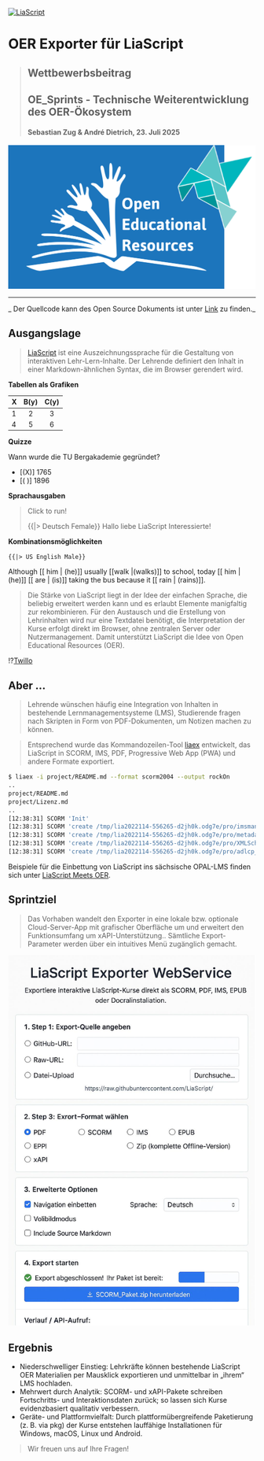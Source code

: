 <!--
author:   Sebastian Zug, André Dietrich

email:    Sebastian.Zug@informatik.tu-freiberg.de

version:  0.0.3

language: de

narrator: Deutsch Male

edit:     true

mode:     Presentation

comment:  Pitch-Talk im Rahmen des OE_Sprints - Technische Weiterentwicklung des OER-Ökosystem

logo:     ./images/logo.png

translation: Deutsch  translations/German.md

@style
.flex-container {
    display: flex;
    flex-wrap: wrap; /* Allows the items to wrap as needed */
    align-items: stretch;
    gap: 20px; /* Adds both horizontal and vertical spacing between items */
}

.flex-child { 
    flex: 1;
    margin-right: 20px; /* Adds space between the columns */
}

@media (max-width: 600px) {
    .flex-child {
        flex: 100%; /* Makes the child divs take up the full width on slim devices */
        margin-right: 0; /* Removes the right margin */
    }
}
@end

-->

[![LiaScript](https://raw.githubusercontent.com/LiaScript/LiaScript/master/badges/course.svg)](https://liascript.github.io/course/?https://raw.githubusercontent.com/LiaPlayground/Hackatoern2025_Pitch/refs/heads/main/README.md)

# OER Exporter für LiaScript

<section class="flex-container">

<!-- class="flex-child" style="min-width: 250px;" -->
> <h2>Wettbewerbsbeitrag </h2> 
>
> <h2>OE_Sprints - Technische Weiterentwicklung des OER-Ökosystem</h2>
>
><h4>Sebastian Zug & André Dietrich, 23. Juli 2025 </h4>

<!-- class="flex-child" style="min-width: 250px;" -->
![partner_map](https://github.com/LiaPlayground/LiaScript_Workshop_Lehrende_an_Schulen/blob/main/pic/LiaScript_Meets_OER.png?raw=true "OER-Logo - Quelle: Jonathasmello - Eigenes Werk, CC BY 3.0, [https://commons.wikimedia.org/w/index.php?curid=18460156](https://commons.wikimedia.org/w/index.php?curid=18460156) erweitert um LiaScript Logo")

</section>

--------------------------------------------

_ Der Quellcode kann des Open Source Dokuments ist unter [Link](https://github.com/SebastianZug/LiaScript_Workshop_Lehrende_an_Schulen/blob/main/Motivation.md) zu finden._

## Ausgangslage 

> [LiaScript](https://liascript.github.io/) ist eine Auszeichnungssprache für die Gestaltung von  interaktiven Lehr-Lern-Inhalte. Der Lehrende definiert den Inhalt in einer Markdown-ähnlichen Syntax, die im Browser gerendert wird. 

__Tabellen als Grafiken__

| X | B(y) | C(y) |
|---|:----:|:----:|
| 1 |   2  |   3  |
| 4 |   5  |   6  |

__Quizze__

Wann wurde die TU Bergakademie gegründet?

- [(X)] 1765
- [( )] 1896

__Sprachausgaben__

> Click to run!
>
> {{|> Deutsch Female}}
> Hallo liebe LiaScript Interessierte!

__Kombinationsmöglichkeiten__

    {{|> US English Male}}
Although [[ him | (he)]] usually [[walk |(walks)]] to school, today [[ him | (he)]] [[ are | (is)]] taking the bus because it [[ rain | (rains)]].

> Die Stärke von LiaScript liegt in der Idee der einfachen Sprache, die beliebig erweitert werden kann und es erlaubt Elemente manigfaltig zur rekombinieren. Für den Austausch und die Erstellung von Lehrinhalten wird nur eine Textdatei benötigt, die Interpretation der Kurse erfolgt direkt im Browser, ohne zentralen Server oder Nutzermanagement. Damit unterstützt LiaScript die Idee von Open Educational Resources (OER).

!?[Twillo](https://www.youtube.com/watch?v=2_aE9SwN1Rs)

## Aber ...

> Lehrende wünschen häufig eine Integration von Inhalten in bestehende Lernmanagementsysteme (LMS), Studierende fragen nach Skripten in Form von PDF-Dokumenten, um Notizen machen zu können.

> Entsprechend wurde das Kommandozeilen-Tool [liaex](https://github.com/LiaScript/LiaScript-Exporter) entwickelt, das LiaScript in SCORM, IMS, PDF, Progressive Web App (PWA) und andere Formate exportiert.

```bash
$ liaex -i project/README.md --format scorm2004 --output rockOn
..
project/README.md
project/Lizenz.md
..
[12:38:31] SCORM 'Init'
[12:38:31] SCORM 'create /tmp/lia2022114-556265-d2jh0k.odg7e/pro/imsmanifest.xml'
[12:38:31] SCORM 'create /tmp/lia2022114-556265-d2jh0k.odg7e/pro/metadata.xml'
[12:38:31] SCORM 'create /tmp/lia2022114-556265-d2jh0k.odg7e/pro/XMLSchema.dtd'
[12:38:31] SCORM 'create /tmp/lia2022114-556265-d2jh0k.odg7e/pro/adlcp_v1p3.xsd'
```

Beispiele für die Einbettung von LiaScript ins sächsische OPAL-LMS finden sich unter [LiaScript Meets OER](https://bildungsportal.sachsen.de/opal/auth/RepositoryEntry/28960423936?5).

## Sprintziel

<section class="flex-container">

<!-- class="flex-child" style="min-width: 250px;" -->
> Das Vorhaben wandelt den Exporter in eine lokale bzw. optionale Cloud-Server-App mit grafischer Oberfläche um und erweitert den Funktionsumfang um xAPI-Unterstützung.. Sämtliche Export-Parameter werden über ein intuitives Menü zugänglich gemacht.

<!-- class="flex-child" style="min-width: 250px;" -->
![Goal "Beispielhafte Ansicht des LiaScript Exporters als Webservice"](./images/goal.jpg)

</section>


## Ergebnis 

+ Niederschwelliger Einstieg: Lehrkräfte können bestehende LiaScript OER Materialien per Mausklick exportieren und unmittelbar in „ihrem“ LMS hochladen.
+ Mehrwert durch Analytik: SCORM- und xAPI-Pakete schreiben Fortschritts- und Interaktionsdaten zurück; so lassen sich Kurse evidenzbasiert qualitativ verbessern.
+ Geräte- und Plattformvielfalt: Durch plattformübergreifende Paketierung (z. B. via pkg) der Kurse entstehen lauffähige Installationen für Windows, macOS, Linux und Android.

> Wir freuen uns auf Ihre Fragen!
